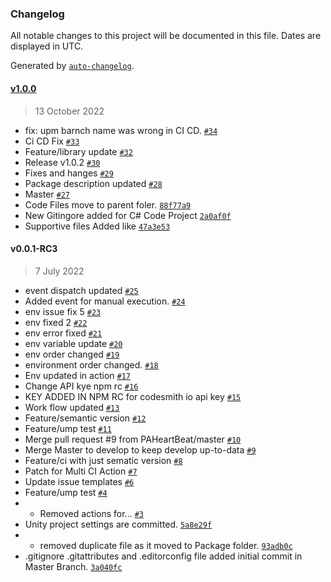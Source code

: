 ### Changelog

All notable changes to this project will be documented in this file. Dates are displayed in UTC.

Generated by [`auto-changelog`](https://github.com/CookPete/auto-changelog).

#### [v1.0.0](https://github.com/PAHeartBeat/iPAHearbeat-Core-Extensions/compare/v0.0.1-RC3...v1.0.0)

> 13 October 2022

- fix: upm barnch name was wrong in CI CD. [`#34`](https://github.com/PAHeartBeat/iPAHearbeat-Core-Extensions/pull/34)
- Ci CD Fix [`#33`](https://github.com/PAHeartBeat/iPAHearbeat-Core-Extensions/pull/33)
- Feature/library update [`#32`](https://github.com/PAHeartBeat/iPAHearbeat-Core-Extensions/pull/32)
- Release v1.0.2 [`#30`](https://github.com/PAHeartBeat/iPAHearbeat-Core-Extensions/pull/30)
- Fixes and hanges [`#29`](https://github.com/PAHeartBeat/iPAHearbeat-Core-Extensions/pull/29)
- Package description updated [`#28`](https://github.com/PAHeartBeat/iPAHearbeat-Core-Extensions/pull/28)
- Master [`#27`](https://github.com/PAHeartBeat/iPAHearbeat-Core-Extensions/pull/27)
- Code Files move to parent foler. [`88f77a9`](https://github.com/PAHeartBeat/iPAHearbeat-Core-Extensions/commit/88f77a9c6ce9acc60e8b491c5c12a0cdc84de17b)
- New Gitingore added for C# Code Project [`2a0af0f`](https://github.com/PAHeartBeat/iPAHearbeat-Core-Extensions/commit/2a0af0f1c2bb44ebc1a7c34ef8d8c0b3bbf7499c)
- Supportive files Added like [`47a3e53`](https://github.com/PAHeartBeat/iPAHearbeat-Core-Extensions/commit/47a3e53dcf3fc77205ee0a8d8102aa26d74b035b)

#### v0.0.1-RC3

> 7 July 2022

- event dispatch updated [`#25`](https://github.com/PAHeartBeat/iPAHearbeat-Core-Extensions/pull/25)
- Added event for manual execution. [`#24`](https://github.com/PAHeartBeat/iPAHearbeat-Core-Extensions/pull/24)
- env issue fix 5 [`#23`](https://github.com/PAHeartBeat/iPAHearbeat-Core-Extensions/pull/23)
- env fixed 2 [`#22`](https://github.com/PAHeartBeat/iPAHearbeat-Core-Extensions/pull/22)
- env error fixed [`#21`](https://github.com/PAHeartBeat/iPAHearbeat-Core-Extensions/pull/21)
- env variable update [`#20`](https://github.com/PAHeartBeat/iPAHearbeat-Core-Extensions/pull/20)
- env order changed [`#19`](https://github.com/PAHeartBeat/iPAHearbeat-Core-Extensions/pull/19)
- environment order changed. [`#18`](https://github.com/PAHeartBeat/iPAHearbeat-Core-Extensions/pull/18)
- Env updated in action [`#17`](https://github.com/PAHeartBeat/iPAHearbeat-Core-Extensions/pull/17)
- Change API kye npm rc [`#16`](https://github.com/PAHeartBeat/iPAHearbeat-Core-Extensions/pull/16)
- KEY ADDED IN NPM RC for codesmith io api key [`#15`](https://github.com/PAHeartBeat/iPAHearbeat-Core-Extensions/pull/15)
- Work flow updated [`#13`](https://github.com/PAHeartBeat/iPAHearbeat-Core-Extensions/pull/13)
- Feature/semantic version [`#12`](https://github.com/PAHeartBeat/iPAHearbeat-Core-Extensions/pull/12)
- Feature/ump test [`#11`](https://github.com/PAHeartBeat/iPAHearbeat-Core-Extensions/pull/11)
- Merge pull request #9 from PAHeartBeat/master [`#10`](https://github.com/PAHeartBeat/iPAHearbeat-Core-Extensions/pull/10)
- Merge Master to develop to keep develop up-to-data [`#9`](https://github.com/PAHeartBeat/iPAHearbeat-Core-Extensions/pull/9)
- Feature/ci with just sematic version [`#8`](https://github.com/PAHeartBeat/iPAHearbeat-Core-Extensions/pull/8)
- Patch for Multi CI Action [`#7`](https://github.com/PAHeartBeat/iPAHearbeat-Core-Extensions/pull/7)
- Update issue templates [`#6`](https://github.com/PAHeartBeat/iPAHearbeat-Core-Extensions/pull/6)
- Feature/ump test [`#4`](https://github.com/PAHeartBeat/iPAHearbeat-Core-Extensions/pull/4)
- - Removed actions for... [`#3`](https://github.com/PAHeartBeat/iPAHearbeat-Core-Extensions/pull/3)
- Unity project settings are committed. [`5a8e29f`](https://github.com/PAHeartBeat/iPAHearbeat-Core-Extensions/commit/5a8e29f25505cea2c652f425995da1f56b82ba84)
- - removed duplicate file as it moved to Package folder. [`93adb0c`](https://github.com/PAHeartBeat/iPAHearbeat-Core-Extensions/commit/93adb0cececc47281c6563c32a4afbb60d7897e7)
- .gitignore .gitattributes and .editorconfig file added initial commit in Master Branch. [`3a040fc`](https://github.com/PAHeartBeat/iPAHearbeat-Core-Extensions/commit/3a040fcb1b6bfc1123ca74fc9d29043fa539d1cf)
